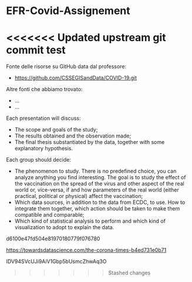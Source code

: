 # EFR-Covid-Assignement

<<<<<<< Updated upstream
git commit test
=======
Fonte delle risorse su GitHub data dal professore:
- https://github.com/CSSEGISandData/COVID-19.git

Altre fonti che abbiamo trovato:
- ...
- ...

Each presentation will discuss:
- The scope and goals of the study;
- The results obtained and the observation made;
- The final thesis substantiated by the data, together with some explanatory
hypothesis.

Each group should decide:
- The phenomenon to study. There is no predefined choice, you can analyze anything
you find interesting. The goal is to study the effect of the vaccination on the spread of
the virus and other aspect of the real world or, vice-versa, if and how parameters of
the real world (either practical, political or physical) affect the vaccination;
- Which data sources, in addition to the data from ECDC, to use. How to integrate
them together, which action should be taken to make them compatible and
comparable;
- Which kind of statistical analysis to perform and which kind of visualization to adopt
to explain the data.


d6100e47fd504e81970180779f076780

https://towardsdatascience.com/the-corona-times-b4ed731e0b71

IDV94SVcUJi9AiV1Gbp5bUsmcZhwAq3O
>>>>>>> Stashed changes
